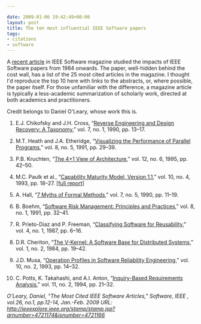 ```yaml
---

date: 2009-01-06 19:42:49+00:00
layout: post
title: The ten most influential IEEE Software papers
tags:
- citations
- software
---
```


A [recent article](http://ieeexplore.ieee.org/xpls/abs_all.jsp?isnumber=4721166&arnumber=4721174) in IEEE Software magazine studied the impacts of IEEE Software papers from 1984 onwards. The paper, well-hidden behind the cost wall, has a list of the 25 most cited articles in the magazine. I thought I'd reproduce the top 10 here with links to the abstracts, or, where possible, the paper itself. For those unfamiliar with the difference, a magazine article is typically a less-academic summarization of scholarly work, directed at both academics and practitioners.

Credit belongs to Daniel O'Leary, whose work this is.




	
  1. E.J. Chikofsky and J.H. Cross, “[Reverse Engineering and Design Recovery: A Taxonomy](http://www.st.cs.uni-saarland.de/edu/se/2007/exercises/ReengineeringTaxonomy.pdf),” vol. 7, no. 1, 1990, pp. 13–17.

	
  2. M.T. Heath and J.A. Etheridge, “[Visualizing the Performance of Parallel Programs](http://ieeexplore.ieee.org/xpls/abs_all.jsp?arnumber=84214),” vol. 8, no. 5, 1991, pp. 29–39.

	
  3. P.B. Kruchten, “[The 4+1 View of Architecture](http://philippe.kruchten.com/architecture/Kruchten%201995%204p1.pdf),” vol. 12, no. 6, 1995, pp. 42–50. 

	
  4. M.C. Paulk et al., “[Capability Maturity Model, Version 1.1](http://ieeexplore.ieee.org/xpls/abs_all.jsp?arnumber=219617),” vol. 10, no. 4, 1993, pp. 18–27. [[full report]](http://www.sei.cmu.edu/pub/documents/93.reports/pdf/tr24.93.pdf)

	
  5. A. Hall, “[7 Myths of Formal Methods](https://cours.ele.etsmtl.ca/academique/mgl/mgl806/Textes/7myths1990.pdf),” vol. 7, no. 5, 1990, pp. 11–19.

	
  6. B. Boehm, “[Software Risk Management: Principles and Practices](http://www.classes.cec.wustl.edu/~cse528/PrinciplesandPractices.pdf),” vol. 8, no. 1, 1991, pp. 32–41.

	
  7. R. Prieto-Diaz and P. Freeman, “[Classifying Software for Reusability](http://ieeexplore.ieee.org/xpls/abs_all.jsp?arnumber=1695670),” vol. 4, no. 1, 1987, pp. 6–16.

	
  8. D.R. Cheriton, “[The V-Kernel: A Software Base for Distributed Systems](http://ieeexplore.ieee.org/xpls/abs_all.jsp?arnumber=1695129),” vol. 1, no. 2, 1984, pp. 19–42.

	
  9. J.D. Musa, “[Operation Profiles in Software Reliability Engineering](http://ieeexplore.ieee.org/xpls/abs_all.jsp?arnumber=199724),” vol. 10, no. 2, 1993, pp. 14–32.

	
  10. C. Potts, K. Takahashi, and A.I. Anton, “[Inquiry-Based Requirements Analysis](http://citeseerx.ist.psu.edu/viewdoc/download?doi=10.1.1.31.4328&rep=rep1&type=pdf),” vol. 11, no. 2, 1994, pp. 21–32.



_O'Leary, Daniel, "The Most Cited IEEE Software Articles," Software, IEEE , vol.26, no.1, pp.12-14, Jan.-Feb. 2009
URL: http://ieeexplore.ieee.org/stamp/stamp.jsp?arnumber=4721174&isnumber=4721166_
